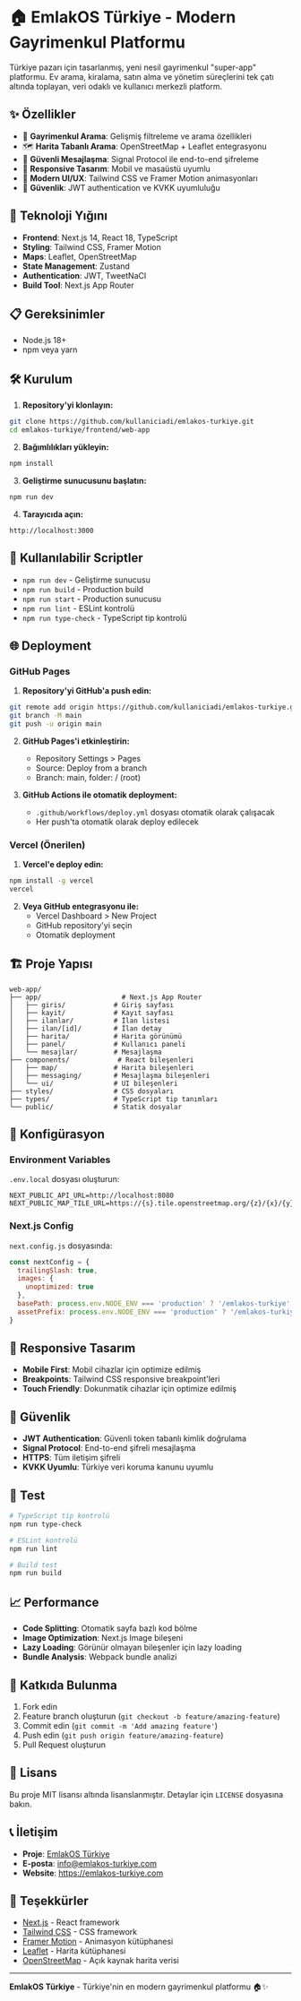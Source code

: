 # 🏠 EmlakOS Türkiye - Modern Gayrimenkul Platformu

Türkiye pazarı için tasarlanmış, yeni nesil gayrimenkul "super-app" platformu. Ev arama, kiralama, satın alma ve yönetim süreçlerini tek çatı altında toplayan, veri odaklı ve kullanıcı merkezli platform.

## ✨ Özellikler

- 🏡 **Gayrimenkul Arama**: Gelişmiş filtreleme ve arama özellikleri
- 🗺️ **Harita Tabanlı Arama**: OpenStreetMap + Leaflet entegrasyonu
- 💬 **Güvenli Mesajlaşma**: Signal Protocol ile end-to-end şifreleme
- 📱 **Responsive Tasarım**: Mobil ve masaüstü uyumlu
- 🎨 **Modern UI/UX**: Tailwind CSS ve Framer Motion animasyonları
- 🔐 **Güvenlik**: JWT authentication ve KVKK uyumluluğu

## 🚀 Teknoloji Yığını

- **Frontend**: Next.js 14, React 18, TypeScript
- **Styling**: Tailwind CSS, Framer Motion
- **Maps**: Leaflet, OpenStreetMap
- **State Management**: Zustand
- **Authentication**: JWT, TweetNaCl
- **Build Tool**: Next.js App Router

## 📋 Gereksinimler

- Node.js 18+ 
- npm veya yarn

## 🛠️ Kurulum

1. **Repository'yi klonlayın:**
```bash
git clone https://github.com/kullaniciadi/emlakos-turkiye.git
cd emlakos-turkiye/frontend/web-app
```

2. **Bağımlılıkları yükleyin:**
```bash
npm install
```

3. **Geliştirme sunucusunu başlatın:**
```bash
npm run dev
```

4. **Tarayıcıda açın:**
```
http://localhost:3000
```

## 📜 Kullanılabilir Scriptler

- `npm run dev` - Geliştirme sunucusu
- `npm run build` - Production build
- `npm run start` - Production sunucusu
- `npm run lint` - ESLint kontrolü
- `npm run type-check` - TypeScript tip kontrolü

## 🌐 Deployment

### GitHub Pages

1. **Repository'yi GitHub'a push edin:**
```bash
git remote add origin https://github.com/kullaniciadi/emlakos-turkiye.git
git branch -M main
git push -u origin main
```

2. **GitHub Pages'i etkinleştirin:**
   - Repository Settings > Pages
   - Source: Deploy from a branch
   - Branch: main, folder: / (root)

3. **GitHub Actions ile otomatik deployment:**
   - `.github/workflows/deploy.yml` dosyası otomatik olarak çalışacak
   - Her push'ta otomatik olarak deploy edilecek

### Vercel (Önerilen)

1. **Vercel'e deploy edin:**
```bash
npm install -g vercel
vercel
```

2. **Veya GitHub entegrasyonu ile:**
   - Vercel Dashboard > New Project
   - GitHub repository'yi seçin
   - Otomatik deployment

## 🏗️ Proje Yapısı

```
web-app/
├── app/                    # Next.js App Router
│   ├── giris/            # Giriş sayfası
│   ├── kayit/            # Kayıt sayfası
│   ├── ilanlar/          # İlan listesi
│   ├── ilan/[id]/        # İlan detay
│   ├── harita/           # Harita görünümü
│   ├── panel/            # Kullanıcı paneli
│   └── mesajlar/         # Mesajlaşma
├── components/            # React bileşenleri
│   ├── map/              # Harita bileşenleri
│   ├── messaging/        # Mesajlaşma bileşenleri
│   └── ui/               # UI bileşenleri
├── styles/               # CSS dosyaları
├── types/                # TypeScript tip tanımları
└── public/               # Statik dosyalar
```

## 🔧 Konfigürasyon

### Environment Variables

`.env.local` dosyası oluşturun:

```env
NEXT_PUBLIC_API_URL=http://localhost:8080
NEXT_PUBLIC_MAP_TILE_URL=https://{s}.tile.openstreetmap.org/{z}/{x}/{y}.png
```

### Next.js Config

`next.config.js` dosyasında:

```javascript
const nextConfig = {
  trailingSlash: true,
  images: {
    unoptimized: true
  },
  basePath: process.env.NODE_ENV === 'production' ? '/emlakos-turkiye' : '',
  assetPrefix: process.env.NODE_ENV === 'production' ? '/emlakos-turkiye' : '',
}
```

## 📱 Responsive Tasarım

- **Mobile First**: Mobil cihazlar için optimize edilmiş
- **Breakpoints**: Tailwind CSS responsive breakpoint'leri
- **Touch Friendly**: Dokunmatik cihazlar için optimize edilmiş

## 🔐 Güvenlik

- **JWT Authentication**: Güvenli token tabanlı kimlik doğrulama
- **Signal Protocol**: End-to-end şifreli mesajlaşma
- **HTTPS**: Tüm iletişim şifreli
- **KVKK Uyumlu**: Türkiye veri koruma kanunu uyumlu

## 🧪 Test

```bash
# TypeScript tip kontrolü
npm run type-check

# ESLint kontrolü
npm run lint

# Build test
npm run build
```

## 📈 Performance

- **Code Splitting**: Otomatik sayfa bazlı kod bölme
- **Image Optimization**: Next.js Image bileşeni
- **Lazy Loading**: Görünür olmayan bileşenler için lazy loading
- **Bundle Analysis**: Webpack bundle analizi

## 🤝 Katkıda Bulunma

1. Fork edin
2. Feature branch oluşturun (`git checkout -b feature/amazing-feature`)
3. Commit edin (`git commit -m 'Add amazing feature'`)
4. Push edin (`git push origin feature/amazing-feature`)
5. Pull Request oluşturun

## 📄 Lisans

Bu proje MIT lisansı altında lisanslanmıştır. Detaylar için `LICENSE` dosyasına bakın.

## 📞 İletişim

- **Proje**: [EmlakOS Türkiye](https://github.com/kullaniciadi/emlakos-turkiye)
- **E-posta**: info@emlakos-turkiye.com
- **Website**: https://emlakos-turkiye.com

## 🙏 Teşekkürler

- [Next.js](https://nextjs.org/) - React framework
- [Tailwind CSS](https://tailwindcss.com/) - CSS framework
- [Framer Motion](https://www.framer.com/motion/) - Animasyon kütüphanesi
- [Leaflet](https://leafletjs.com/) - Harita kütüphanesi
- [OpenStreetMap](https://www.openstreetmap.org/) - Açık kaynak harita verisi

---

**EmlakOS Türkiye** - Türkiye'nin en modern gayrimenkul platformu 🏠✨
